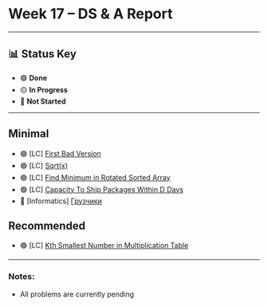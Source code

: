 # Week 17 – DS & A Report  
---

## 📊 Status Key  
- 🟢 **Done**  
- 🟡 **In Progress**  
- 🔴 **Not Started**  

---

## **Minimal** 
* 🟢 [LC] [First Bad Version](https://leetcode.com/problems/first-bad-version/)
* 🟢 [LC] [Sqrt(x)](https://leetcode.com/problems/sqrtx/)
* 🟢 [LC] [Find Minimum in Rotated Sorted Array](https://leetcode.com/problems/find-minimum-in-rotated-sorted-array/)
* 🟢 [LC] [Capacity To Ship Packages Within D Days](https://leetcode.com/problems/capacity-to-ship-packages-within-d-days/)
* 🔴 [Informatics] [Грузчики](https://informatics.msk.ru/mod/statements/view.php?id=1966&chapterid=490#1)

## **Recommended**  
* 🟢 [LC] [Kth Smallest Number in Multiplication Table](https://leetcode.com/problems/kth-smallest-number-in-multiplication-table/)

---

### Notes:
- All problems are currently pending
